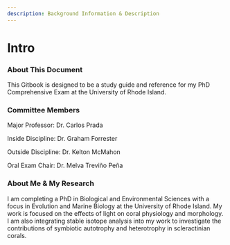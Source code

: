 ```yaml
---
description: Background Information & Description
---
```


# Intro

### About This Document&#x20;

This Gitbook is designed to be a study guide and reference for my PhD Comprehensive Exam at the University of Rhode Island.&#x20;

### Committee Members

Major Professor: Dr. Carlos Prada

Inside Discipline: Dr. Graham Forrester

Outside Discipline: Dr. Kelton McMahon

Oral Exam Chair: Dr. Melva Treviño Peña

### About Me & My Research&#x20;

I am completing a PhD in Biological and Environmental Sciences with a focus in Evolution and Marine Biology at the University of Rhode Island. My work is focused on the effects of light on coral physiology and morphology. I am also integrating stable isotope analysis into my work to investigate the contributions of symbiotic autotrophy and heterotrophy in scleractinian corals.&#x20;

